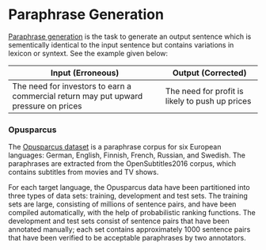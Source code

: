 # Paraphrase Generation
[Paraphrase generation](https://arxiv.org/abs/1908.07831) is the task to generate an output sentence which is sementically identical to the input sentence but contains variations in lexicon or syntext. See the example given below:

| Input (Erroneous)          | Output (Corrected)     |
| -------------------------  | ---------------------- |
|The need for investors to earn a commercial return may put upward pressure on prices| The need for profit is likely to push up prices|

### Opusparcus
The [Opusparcus dataset](https://arxiv.org/pdf/1809.06142v1.pdf) is a paraphrase corpus for six European languages: German, English, Finnish, French, Russian, and Swedish. The paraphrases are extracted from the OpenSubtitles2016 corpus, which contains subtitles from movies and TV shows.

For each target language, the Opusparcus data have been partitioned into three types of data sets: training, development and test sets. The training sets are large, consisting of millions of sentence pairs, and have been compiled automatically, with the help of probabilistic ranking functions. The development and test sets consist of sentence pairs that have been annotated manually; each set contains approximately 1000 sentence pairs that have been verified to be acceptable paraphrases by two annotators.

